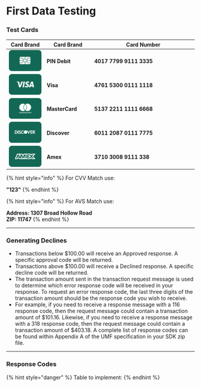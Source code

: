 # First Data Testing

### Test Cards <a href="#test-cards" id="test-cards"></a>

<table data-full-width="false"><thead><tr><th width="134">Card Brand</th><th width="146">Card Brand</th><th width="468">Card Number</th></tr></thead><tbody><tr><td><img src="../../.gitbook/assets/Discover icon 2.png" alt="" data-size="original"></td><td><strong>PIN Debit</strong></td><td><strong>4017 7799 9111 3335</strong></td></tr><tr><td><img src="../../.gitbook/assets/1 Visa icon.png" alt="" data-size="original"></td><td><strong>Visa</strong></td><td><strong>4761 5300 0111 1118</strong></td></tr><tr><td><img src="../../.gitbook/assets/1 Master card icon.png" alt="" data-size="original"></td><td><strong>MasterCard</strong></td><td><strong>5137 2211 1111 6668</strong></td></tr><tr><td><img src="../../.gitbook/assets/1 Discover icon.png" alt="" data-size="original"></td><td><strong>Discover</strong></td><td><strong>6011 2087 0111 7775</strong></td></tr><tr><td><img src="../../.gitbook/assets/1 Amex icon.png" alt="" data-size="original"></td><td><strong>Amex</strong></td><td><strong>3710 3008 9111 338</strong></td></tr></tbody></table>

{% hint style="info" %}
For CVV Match use:

**"123"**
{% endhint %}

{% hint style="info" %}
For AVS Match use:

**Address: 1307 Broad Hollow Road**\
**ZIP: 11747**
{% endhint %}



***



### Generating Declines <a href="#generating-declines" id="generating-declines"></a>

* Transactions below $100.00 will receive an Approved response. A specific approval code will be returned.
* Transactions above $100.00 will receive a Declined response. A specific decline code will be returned.
* The transaction amount sent in the transaction request message is used to determine which error response code will be received in your response. To request an error response code, the last three digits of the transaction amount should be the response code you wish to receive.
* For example, if you need to receive a response message with a 116 response code, then the request message could contain a transaction amount of $101.16. Likewise, if you need to receive a response message with a 318 response code, then the request message could contain a transaction amount of $403.18. A complete list of response codes can be found within Appendix A of the UMF specification in your SDK zip file.



***



### Response Codes <a href="#response-codes" id="response-codes"></a>

{% hint style="danger" %}
Table to implement:&#x20;
{% endhint %}
